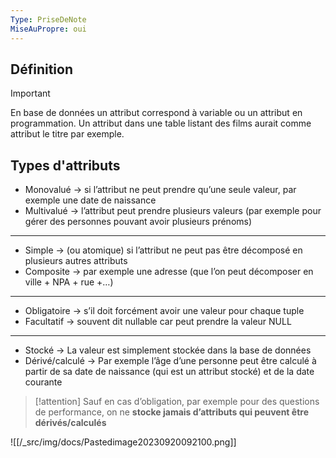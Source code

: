 ```yaml
---
Type: PriseDeNote
MiseAuPropre: oui
---
```

## Définition
>[!important]
> En base de données un attribut correspond à variable ou un attribut en programmation. Un attribut dans une table listant des films aurait comme attribut le titre par exemple.

## Types d'attributs

- Monovalué -> si l’attribut ne peut prendre qu’une seule valeur, par exemple une date de naissance
- Multivalué -> l’attribut peut prendre plusieurs valeurs (par exemple pour gérer des personnes pouvant avoir plusieurs prénoms)
---
- Simple -> (ou atomique) si l’attribut ne peut pas être décomposé en plusieurs autres attributs
- Composite -> par exemple une adresse (que l’on peut décomposer en ville + NPA + rue +…)
---
- Obligatoire -> s’il doit forcément avoir une valeur pour chaque tuple
- Facultatif -> souvent dit nullable car peut prendre la valeur NULL
---
- Stocké -> La valeur est simplement stockée dans la base de données
- Dérivé/calculé -> Par exemple l’âge d’une personne peut être calculé à partir de sa date de naissance (qui est un attribut stocké) et de la date courante

>[!attention]
>Sauf en cas d’obligation, par exemple pour des questions de performance, on ne **stocke jamais d’attributs qui peuvent être dérivés/calculés**

![[/_src/img/docs/Pastedimage20230920092100.png]]